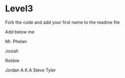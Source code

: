Level3
======

Fork the code and add your first name to the readme file

Add below me


Mr. Phelan

Josiah


Robbie

Jordan A.K.A Steve
Tyler
